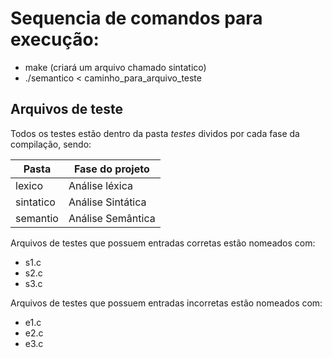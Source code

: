 # Sequencia de comandos para execução:

* make (criará um arquivo chamado sintatico)
* ./semantico < caminho_para_arquivo_teste

## Arquivos de teste

Todos os testes estão dentro da pasta *testes* dividos por cada fase da compilação, sendo:

| Pasta  | Fase do projeto  |
|---|---|
| lexico  | Análise léxica  |
| sintatico  | Análise Sintática  |
| semantio  | Análise Semântica  |

Arquivos de testes que possuem entradas corretas estão nomeados com:
* s1.c
* s2.c
* s3.c

Arquivos de testes que possuem entradas incorretas estão nomeados com:
* e1.c
* e2.c
* e3.c
